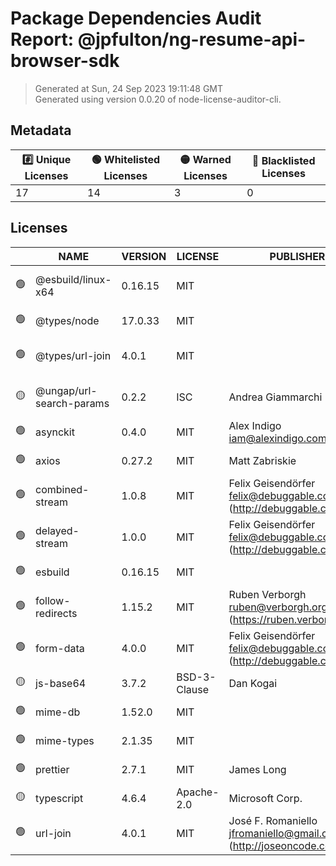 # Package Dependencies Audit Report: @jpfulton/ng-resume-api-browser-sdk

> Generated at Sun, 24 Sep 2023 19:11:48 GMT <br />
> Generated using version 0.0.20 of node-license-auditor-cli.

## Metadata
| :hash: Unique Licenses | :green_circle: Whitelisted Licenses | :yellow_circle: Warned Licenses | :red_circle: Blacklisted Licenses |
|---|---|---|---|
| 17 | 14 | 3 | 0 |

## Licenses

|  | NAME | VERSION | LICENSE | PUBLISHER | EMAIL | REPOSITORY | MODULE PATH | LICENSE PATH |
|---|---|---|---|---|---|---|---|---|
| :green_circle: | @esbuild/linux-x64 | 0.16.15 | MIT |  |  |  | ./working/ng-resume-api-browser-sdk/node_modules/@esbuild/linux-x64/package.json | ./working/ng-resume-api-browser-sdk/node_modules/@esbuild/linux-x64/package.json |
| :green_circle: | @types/node | 17.0.33 | MIT |  |  | https://github.com/DefinitelyTyped/DefinitelyTyped.git | ./working/ng-resume-api-browser-sdk/node_modules/@types/node/package.json | ./working/ng-resume-api-browser-sdk/node_modules/@types/node/package.json |
| :green_circle: | @types/url-join | 4.0.1 | MIT |  |  | https://github.com/DefinitelyTyped/DefinitelyTyped.git | ./working/ng-resume-api-browser-sdk/node_modules/@types/url-join/package.json | ./working/ng-resume-api-browser-sdk/node_modules/@types/url-join/package.json |
| :yellow_circle: | @ungap/url-search-params | 0.2.2 | ISC | Andrea Giammarchi |  | git+https://github.com/ungap/url-search-params.git | ./working/ng-resume-api-browser-sdk/node_modules/@ungap/url-search-params/package.json | ./working/ng-resume-api-browser-sdk/node_modules/@ungap/url-search-params/package.json |
| :green_circle: | asynckit | 0.4.0 | MIT | Alex Indigo <iam@alexindigo.com> |  | git+https://github.com/alexindigo/asynckit.git | ./working/ng-resume-api-browser-sdk/node_modules/asynckit/package.json | ./working/ng-resume-api-browser-sdk/node_modules/asynckit/package.json |
| :green_circle: | axios | 0.27.2 | MIT | Matt Zabriskie |  | https://github.com/axios/axios.git | ./working/ng-resume-api-browser-sdk/node_modules/axios/package.json | ./working/ng-resume-api-browser-sdk/node_modules/axios/package.json |
| :green_circle: | combined-stream | 1.0.8 | MIT | Felix Geisendörfer <felix@debuggable.com> (http://debuggable.com/) |  | git://github.com/felixge/node-combined-stream.git | ./working/ng-resume-api-browser-sdk/node_modules/combined-stream/package.json | ./working/ng-resume-api-browser-sdk/node_modules/combined-stream/package.json |
| :green_circle: | delayed-stream | 1.0.0 | MIT | Felix Geisendörfer <felix@debuggable.com> (http://debuggable.com/) |  | git://github.com/felixge/node-delayed-stream.git | ./working/ng-resume-api-browser-sdk/node_modules/delayed-stream/package.json | ./working/ng-resume-api-browser-sdk/node_modules/delayed-stream/package.json |
| :green_circle: | esbuild | 0.16.15 | MIT |  |  |  | ./working/ng-resume-api-browser-sdk/node_modules/esbuild/package.json | ./working/ng-resume-api-browser-sdk/node_modules/esbuild/package.json |
| :green_circle: | follow-redirects | 1.15.2 | MIT | Ruben Verborgh <ruben@verborgh.org> (https://ruben.verborgh.org/) |  | git@github.com:follow-redirects/follow-redirects.git | ./working/ng-resume-api-browser-sdk/node_modules/follow-redirects/package.json | ./working/ng-resume-api-browser-sdk/node_modules/follow-redirects/package.json |
| :green_circle: | form-data | 4.0.0 | MIT | Felix Geisendörfer <felix@debuggable.com> (http://debuggable.com/) |  | git://github.com/form-data/form-data.git | ./working/ng-resume-api-browser-sdk/node_modules/form-data/package.json | ./working/ng-resume-api-browser-sdk/node_modules/form-data/package.json |
| :yellow_circle: | js-base64 | 3.7.2 | BSD-3-Clause | Dan Kogai |  |  | ./working/ng-resume-api-browser-sdk/node_modules/js-base64/package.json | ./working/ng-resume-api-browser-sdk/node_modules/js-base64/package.json |
| :green_circle: | mime-db | 1.52.0 | MIT |  |  |  | ./working/ng-resume-api-browser-sdk/node_modules/mime-db/package.json | ./working/ng-resume-api-browser-sdk/node_modules/mime-db/package.json |
| :green_circle: | mime-types | 2.1.35 | MIT |  |  |  | ./working/ng-resume-api-browser-sdk/node_modules/mime-types/package.json | ./working/ng-resume-api-browser-sdk/node_modules/mime-types/package.json |
| :green_circle: | prettier | 2.7.1 | MIT | James Long |  |  | ./working/ng-resume-api-browser-sdk/node_modules/prettier/package.json | ./working/ng-resume-api-browser-sdk/node_modules/prettier/package.json |
| :yellow_circle: | typescript | 4.6.4 | Apache-2.0 | Microsoft Corp. |  | https://github.com/Microsoft/TypeScript.git | ./working/ng-resume-api-browser-sdk/node_modules/typescript/package.json | ./working/ng-resume-api-browser-sdk/node_modules/typescript/package.json |
| :green_circle: | url-join | 4.0.1 | MIT | José F. Romaniello <jfromaniello@gmail.com> (http://joseoncode.com) |  | git://github.com/jfromaniello/url-join.git | ./working/ng-resume-api-browser-sdk/node_modules/url-join/package.json | ./working/ng-resume-api-browser-sdk/node_modules/url-join/package.json |

